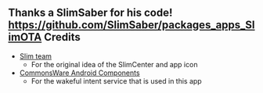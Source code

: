 Thanks a SlimSaber for his code!
https://github.com/SlimSaber/packages_apps_SlimOTA
Credits
-------
* [Slim team](http://slimroms.net/)
  * For the original idea of the SlimCenter and app icon
* [CommonsWare Android Components](https://github.com/commonsguy/cwac-wakeful)
  * For the wakeful intent service that is used in this app


